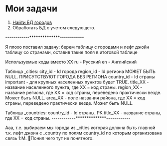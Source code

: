 # Мои задачи
1. [Найти БД городов](in_dataset)
2. Обработать БД с учетом следующего.

------------**************------------

Я плохо поставил задачу: берем таблицу с городами и лефт джойн таблицу со странами, оставив такие поля в итоговой таблице

Используемые коды вместо XX
ru - Русский
en - Английский

Таблица _cities:
city_id - Id города
region_id - Id региона   МОЖЕТ БЫТЬ NULL. ПРИСУТСТВУЮТ ГОРОДА БЕЗ РЕГИОНА
country_id - Id страны
important - для крупных населенных пунктов будет TRUE.
title_XX - название населенного пункта, где XX = код страны.
region_XX - название региона, где XX = код страны, переведено практически везде. Может быть NULL.
area_XX - поле названия района, где XX = код страны, переведено практически везде. Может быть NULL.

Таблица _countries:
country_id - Id страны, PK
title_XX - название страны, где XX = код страны.
------------**************------------

Ааа, т.е. выбираем мы города из _cities которая должна быть главной т.к. лефт джоин с _country по полям  country_id по которым организована связь 1:М. 🤪Понил чего тут не понятного.